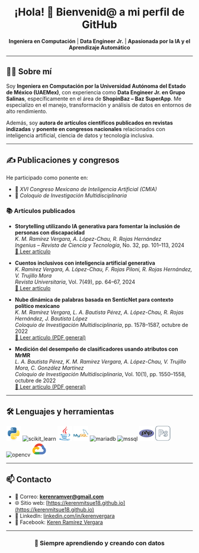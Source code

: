 <h1 align="center">¡Hola! 👋 Bienvenid@ a mi perfil de GitHub</h1>

<p align="center">
  <strong>Ingeniera en Computación</strong> | <strong>Data Engineer Jr.</strong> | <strong>Apasionada por la IA y el Aprendizaje Automático</strong>
</p>

---

## 👩‍💻 Sobre mí

Soy **Ingeniera en Computación por la Universidad Autónoma del Estado de México (UAEMex)**, con experiencia como **Data Engineer Jr. en Grupo Salinas**, específicamente en el área de **ShopinBaz – Baz SuperApp**. Me especializo en el manejo, transformación y análisis de datos en entornos de alto rendimiento.

Además, soy **autora de artículos científicos publicados en revistas indizadas** y **ponente en congresos nacionales** relacionados con inteligencia artificial, ciencia de datos y tecnología inclusiva.

---

## ✍️ Publicaciones y congresos

He participado como ponente en:

- 🤖 *XVI Congreso Mexicano de Inteligencia Artificial (CMIA)*
- 🧠 *Coloquio de Investigación Multidisciplinaria*

### 📚 Artículos publicados

- **Storytelling utilizando IA generativa para fomentar la inclusión de personas con discapacidad**  
  *K. M. Ramírez Vergara, A. López-Chau, R. Rojas Hernández*  
  *Ingenius – Revista de Ciencia y Tecnología*, No. 32, pp. 101–113, 2024  
  [📖 Leer artículo](https://doi.org/10.17163/ings.n32.2024.10)

- **Cuentos inclusivos con inteligencia artificial generativa**  
  *K. Ramírez Vergara, A. López-Chau, F. Rojas Piloni, R. Rojas Hernández, V. Trujillo Mora*  
  *Revista Universitaria*, Vol. 7(49), pp. 64–67, 2024  
  [📖 Leer artículo](https://revistauniversitaria.uaemex.mx/article/view/23074)

- **Nube dinámica de palabras basada en SenticNet para contexto político mexicano**  
  *K. M. Ramírez Vergara, L. A. Bautista Pérez, A. López-Chau, R. Rojas Hernández, J. Bautista López*  
  *Coloquio de Investigación Multidisciplinaria*, pp. 1578–1587, octubre de 2022  
  [📖 Leer artículo (PDF general)](http://orizaba.tecnm.mx/cim/Journals/2022_Journal_CIM.pdf)

- **Medición del desempeño de clasificadores usando atributos con MrMR**  
  *L. A. Bautista Pérez, K. M. Ramírez Vergara, A. López-Chau, V. Trujillo Mora, C. González Martínez*  
  *Coloquio de Investigación Multidisciplinaria*, Vol. 10(1), pp. 1550–1558, octubre de 2022  
  [📖 Leer artículo (PDF general)](http://orizaba.tecnm.mx/cim/Journals/2022_Journal_CIM.pdf)

---

## 🛠️ Lenguajes y herramientas

<p align="left">
  <img src="https://raw.githubusercontent.com/devicons/devicon/master/icons/python/python-original.svg" alt="python" width="40" height="40"/>
  <img src="https://upload.wikimedia.org/wikipedia/commons/0/05/Scikit_learn_logo_small.svg" alt="scikit_learn" width="40" height="40"/>
  <img src="https://raw.githubusercontent.com/devicons/devicon/master/icons/java/java-original.svg" alt="java" width="40" height="40"/>
  <img src="https://raw.githubusercontent.com/devicons/devicon/master/icons/mysql/mysql-original-wordmark.svg" alt="mysql" width="40" height="40"/>
  <img src="https://www.vectorlogo.zone/logos/mariadb/mariadb-icon.svg" alt="mariadb" width="40" height="40"/>
  <img src="https://www.svgrepo.com/show/303229/microsoft-sql-server-logo.svg" alt="mssql" width="40" height="40"/>
  <img src="https://raw.githubusercontent.com/devicons/devicon/master/icons/php/php-original.svg" alt="php" width="40" height="40"/>
  <img src="https://raw.githubusercontent.com/devicons/devicon/master/icons/photoshop/photoshop-line.svg" alt="photoshop" width="40" height="40"/>
  <img src="https://www.vectorlogo.zone/logos/opencv/opencv-icon.svg" alt="opencv" width="40" height="40"/>
  <img src="https://raw.githubusercontent.com/devicons/devicon/master/icons/googlecloud/googlecloud-original.svg" alt="googlecloud" width="40" height="40"/>

</p>

---

## 📫 Contacto

- 📧 Correo: **kerenramver@gmail.com**
- 🌐 Sitio web: [https://kerenmitsue18.github.io](https://kerenmitsue18.github.io)
- 💼 LinkedIn: [linkedin.com/in/kerenvergara](https://linkedin.com/in/kerenvergara)
- 📘 Facebook: [Keren Ramírez Vergara](https://facebook.com/kerenramirezvergara)

---

<h3 align="center">🚀 Siempre aprendiendo y creando con datos</h3>
